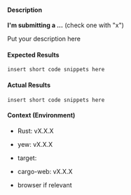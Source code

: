 <!-- Thanks for filing a yew issue! We appreciate it :-) -->

#### Description

**I'm submitting a ...**  (check one with "x")

<!-- Choose one of:
- question - please describe the problem you're trying to solve and give as much context as possible.
- feature request - please describe the behavior you want and the motivation.
- bug report - please describe shortly your bug and fill out the other sections.
-->

Put your description here

#### Expected Results

<!-- Describe what the behavior would be without the bug. -->
```
insert short code snippets here
```
<!-- If the output is large, put it in a gist: https://gist.github.com/ -->

#### Actual Results

<!-- Describe how the bug manifests. -->
```
insert short code snippets here
```
<!-- If the output is large, put it in a gist: https://gist.github.com/ -->

#### Context (Environment)

<!-- precise nightly or stable -->
- Rust: vX.X.X

<!-- if you're not on a tagged version precise the commit hash -->
- yew: vX.X.X

<!-- wasm32-unknown-unknown, wasm32-unknown-emscripten or asmjs-unknown-emscripten -->
- target:

<!-- if you're not on a tagged version precise the commit hash -->
- cargo-web: vX.X.X

- browser if relevant

